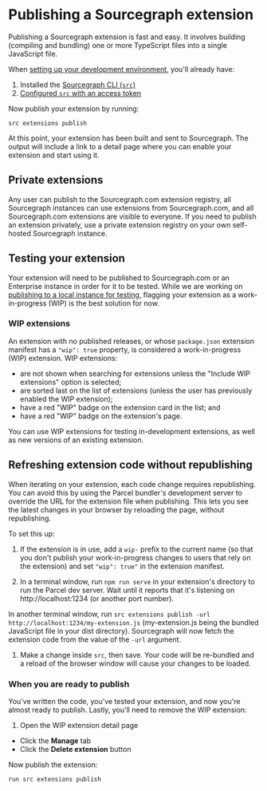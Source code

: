 # Publishing a Sourcegraph extension

Publishing a Sourcegraph extension is fast and easy. It involves building (compiling and bundling) one or more TypeScript files into a single JavaScript file.

When [setting up your development environment](development_environment.md), you'll already have:

1. Installed the [Sourcegraph CLI (`src`)](https://github.com/sourcegraph/src-cli#installation)
1. [Configured `src` with an access token](https://github.com/sourcegraph/src-cli#authentication)

Now publish your extension by running:

```shell
src extensions publish
```

At this point, your extension has been built and sent to Sourcegraph. The output will include a link to a detail page where you can enable your extension and start using it.

## Private extensions

Any user can publish to the Sourcegraph.com extension registry, all Sourcegraph instances can use extensions from Sourcegraph.com, and all Sourcegraph.com extensions are visible to everyone. If you need to publish an extension privately, use a private extension registry on your own self-hosted Sourcegraph instance.

## Testing your extension

Your extension will need to be published to Sourcegraph.com or an Enterprise instance in order for it to be tested. While we are working on [publishing to a local instance for testing](https://github.com/sourcegraph/sourcegraph/issues/489), flagging your extension as a work-in-progress (WIP) is the best solution for now.

### WIP extensions

An extension with no published releases, or whose `package.json` extension manifest has a `"wip": true` property, is considered a work-in-progress (WIP) extension. WIP extensions:

- are not shown when searching for extensions unless the "Include WIP extensions" option is selected;
- are sorted last on the list of extensions (unless the user has previously enabled the WIP extension);
- have a red "WIP" badge on the extension card in the list; and
- have a red "WIP" badge on the extension's page.

You can use WIP extensions for testing in-development extensions, as well as new versions of an existing extension.

## Refreshing extension code without republishing

When iterating on your extension, each code change requires republishing. You can avoid this by using the Parcel bundler's development server to override the URL for the extension file when publishing. This lets you see the latest changes in your browser by reloading the page, without republishing.

To set this up:

1. If the extension is in use, add a `wip-` prefix to the current name (so that you don't publish your work-in-progress changes to users that rely on the extension) and set `"wip": true"` in the extension manifest.

1. In a terminal window, run `npm run serve` in your extension's directory to run the Parcel dev server. Wait until it reports that it's listening on http://localhost:1234 (or another port number).

In another terminal window, run `src extensions publish -url http://localhost:1234/my-extension.js` (my-extension.js being the bundled JavaScript file in your dist directory). Sourcegraph will now fetch the extension code from the value of the `-url` argument.

1. Make a change inside `src`, then save. Your code will be re-bundled and a reload of the browser window will cause your changes to be loaded.

### When you are ready to publish

You've written the code, you've tested your extension, and now you're almost ready to publish. Lastly, you'll need to remove the WIP extension:

1. Open the WIP extension detail page
- Click the **Manage** tab
- Click the **Delete extension** button

Now publish the extension:

```
run src extensions publish
```
